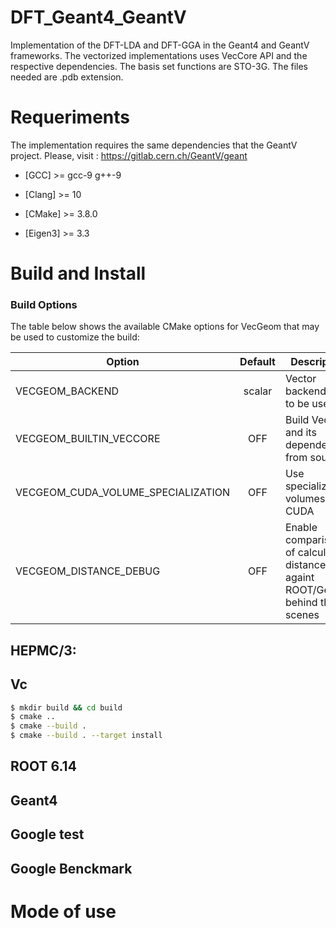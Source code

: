 # DFT_Geant4_GeantV

Implementation of the DFT-LDA and DFT-GGA in the Geant4 and GeantV frameworks. The vectorized implementations uses VecCore API and the respective dependencies. The basis set functions are STO-3G. The files needed are .pdb extension.

# Requeriments
The implementation requires the same dependencies that the GeantV project. Please, visit :  https://gitlab.cern.ch/GeantV/geant


- [GCC] >= gcc-9 g++-9

- [Clang] >= 10

- [CMake] >=  3.8.0
  
- [Eigen3] >= 3.3

# Build and Install

### Build Options
The table below shows the available CMake options for VecGeom that may be used to customize the build:

|Option|Default|Description|
|------|:-----:|-----------|
|VECGEOM_BACKEND|scalar|Vector backend API to be used|
|VECGEOM_BUILTIN_VECCORE|OFF|Build VecCore and its dependencies from source|
|VECGEOM_CUDA_VOLUME_SPECIALIZATION|OFF|Use specialized volumes for CUDA|
|VECGEOM_DISTANCE_DEBUG|OFF|Enable comparison of calculated distances againt ROOT/Geant4 behind the scenes|

## HEPMC/3:

## Vc

```sh
$ mkdir build && cd build
$ cmake ..
$ cmake --build .
$ cmake --build . --target install
```
## ROOT 6.14

## Geant4



## Google test


## Google Benckmark

# Mode of use



